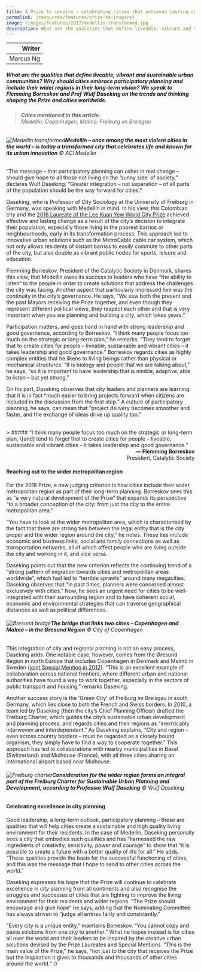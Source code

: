 ```yaml
---
title: A Prize to inspire — celebrating cities that achieved lasting change
permalink: /resources/features/prize-to-inspire/
image: /images/features/2017/medellin-transformed.jpg
description: What are the qualities that define liveable, vibrant and sustainable urban communities? Why should cities embrace participatory planning and include their wider regions in their long-term vision? We speak to Flemming Borreskov and Prof Wulf Daseking on the trends and thinking shaping the Prize and cities worldwide.  
---
```


| Writer |
|---:|
| Marcus Ng |

##### What are the qualities that define liveable, vibrant and sustainable urban communities? Why should cities embrace participatory planning and include their wider regions in their long-term vision? We speak to Flemming Borreskov and Prof Wulf Daseking on the trends and thinking shaping the Prize and cities worldwide.

> ###### **Cities mentioned in this article:** <br> Medellín, Copenhagen, Malmö, Freiburg im Breisgau

###### ![Medellín transformed](/images/features/2017/medellin-transformed.jpg/)**Medellín – once among the most violent cities in the world – is today a transformed city that celebrates life and known for its urban innovation** © ACI Medellín

“The message – that participatory planning can usher in real change – should give hope to all those not living on the ‘sunny side’ of society,” declares Wulf Daseking. “Greater integration – not separation – of all parts of the population should be the way forward for cities.”

Daseking, who is Professor of City Sociology at the University of Freiburg in Germany, was speaking with Medellín in mind. In his view, this Colombian city and the [2016 Laureate of the Lee Kuan Yew World City Prize](/medellin/) achieved effective and lasting change as a result of the city’s decision to integrate their population, especially those living in the poorest barrios or neighbourhoods, early in its transformation process. This approach led to innovative urban solutions such as the MetroCable cable car system, which not only allows residents of distant barrios to easily commute to other parts of the city, but also double as vibrant public nodes for sports, leisure and education.

Flemming Borreskov, President of the Catalytic Society in Denmark, shares this view, that Medellín owes its success to leaders who have “the ability to listen” to the people in order to create solutions that address the challenges the city was facing. Another aspect that particularly impressed him was the continuity in the city’s governance. He says, “We saw both the present and the past Mayors receiving the Prize together, and even though they represent different political views, they respect each other and that is very important when you are planning and building a city, which takes years.”

Participation matters, and goes hand in hand with strong leadership and good governance, according to Borreskov. “I think many people focus too much on the strategic or long-term plan,” he remarks. “They tend to forget that to create cities for people – liveable, sustainable and vibrant cities – it takes leadership and good governance.” Borreskov regards cities as highly complex entities that he likens to living beings rather than physical or mechanical structures. “It is biology and people that we are talking about,” he says, “so it is important to have leadership that is nimble, adaptive, able to listen – but yet strong.”

On his part, Daseking observes that city leaders and planners are learning that it is in fact “much easier to bring projects forward when citizens are included in the discussion from the first step.” A culture of participatory planning, he says, can mean that “project delivery becomes smoother and faster, and the exchange of ideas drive up quality too.”

<br>
> ##### “I think many people focus too much on the strategic or long-term plan, \[and] tend to forget that to create cities for people – liveable, sustainable and vibrant cities – it takes leadership and good governance.”

<div align="right"><b>— Flemming Borreskov</b><br>President, Catalytic Society</div>

#### **Reaching out to the wider metropolitan region**

For the 2018 Prize, a new judging criterion is how cities include their wider metropolitan region as part of their long-term planning. Borreskov sees this as “a very natural development of the Prize” that expands its perspective “to a broader conception of the city: from just the city to the entire metropolitan area.”

“You have to look at the wider metropolitan area, which is characterised by the fact that there are strong ties between the legal entity that is the city proper and the wider region around the city,” he notes. These ties include economic and business links, social and family connections as well as transportation networks, all of which affect people who are living outside the city and working in it, and vice versa.

Daseking points out that the new criterion reflects the continuing trend of a “strong pattern of migration towards cities and metropolitan areas worldwide”, which had led to “terrible sprawls” around many megacities. Daseking observes that “in past times, planners were concerned almost exclusively with cities.” Now, he sees an urgent need for cities to be well-integrated with their surrounding region and to have coherent social, economic and environmental strategies that can traverse geographical distances as well as political differences.

###### ![Øresund bridge](/images/features/2017/oresund-bridge.jpg/)**The bridge that links two cities – Copenhagen and Malmö – in the Øresund Region** © City of Copenhagen

This integration of city and regional planning is not an easy process, Daseking adds. One notable case, however, comes from the Øresund Region in north Europe that includes Copenhagen in Denmark and Malmö in Sweden \([joint Special Mention in 2012](/copenhagen-malmo/)). “This is an excellent example of collaboration across national frontiers, where different urban and national authorities have found a way to work together, especially in the sectors of public transport and housing,” remarks Daseking.

Another success story is the 'Green City' of Freiburg im Breisgau in south Germany, which lies close to both the French and Swiss borders. In 2010, a team led by Daseking (then the city’s Chief Planning Officer) drafted the Freiburg Charter, which guides the city’s sustainable urban development and planning process, and regards cities and their regions as “inextricably interwoven and interdependent.” As Daseking explains, “City and region – even across country borders – must be regarded as a closely bound organism; they simply have to find a way to cooperate together.” This approach has led to collaborations with nearby municipalities in Basel \(Switzerland) and Mulhouse \(France), with all three cities sharing an international airport based near Mulhouse.

###### ![Freiburg charter](/images/features/2017/freiburg-charter.jpg/)**Consideration for the wider region forms an integral part of the Freiburg Charter for Sustainable Urban Planning and Development, according to Professor Wulf Daseking** © Wulf Daseking

#### **Celebrating excellence in city planning**

Good leadership, a long-term outlook, participatory planning – these are qualities that will help cities create a sustainable and high quality living environment for their residents. In the case of Medellín, Daseking personally sees a city that embodies such qualities and has “harnessed the raw ingredients of creativity, sensitivity, power and courage” to show that “it is possible to create a future with a better quality of life for all.” He adds, “These qualities provide the basis for the successful functioning of cities, and this was the message that I hope to send to other cities across the world.”

Daseking expresses his hope that the Prize will continue to celebrate excellence in city planning from all continents and also recognise the struggles and successes of cities that are fighting to improve the living environment for their residents and wider regions. “The Prize should encourage and give hope” he says, adding that the Nominating Committee has always striven to “judge all entries fairly and consistently.”

"Every city is a unique entity,” maintains Borreskov. “You cannot copy and paste solutions from one city to another.” What he hopes instead is for cities all over the world and their leaders to be inspired by the creative urban solutions devised by the Prize Laureates and Special Mentions. “This is the main value of the Prize,” he says, “not just to the city that receives the Prize but the inspiration it gives to thousands and thousands of other cities around the world.” **<font color="#967942">O</font>**
